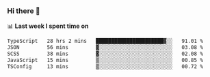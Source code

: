### Hi there 👋

<!--
**DBvc/DBvc** is a ✨ _special_ ✨ repository because its `README.md` (this file) appears on your GitHub profile.

Here are some ideas to get you started:

- 🔭 I’m currently working on ...
- 🌱 I’m currently learning ...
- 👯 I’m looking to collaborate on ...
- 🤔 I’m looking for help with ...
- 💬 Ask me about ...
- 📫 How to reach me: ...
- 😄 Pronouns: ...
- ⚡ Fun fact: ...
-->

📊 **Last week I spent time on**
<!--START_SECTION:waka-->

```txt
TypeScript   28 hrs 2 mins   ██████████████████████▓░░   91.01 %
JSON         56 mins         ▓░░░░░░░░░░░░░░░░░░░░░░░░   03.08 %
SCSS         38 mins         ▓░░░░░░░░░░░░░░░░░░░░░░░░   02.08 %
JavaScript   15 mins         ▒░░░░░░░░░░░░░░░░░░░░░░░░   00.85 %
TSConfig     13 mins         ▒░░░░░░░░░░░░░░░░░░░░░░░░   00.72 %
```

<!--END_SECTION:waka-->
